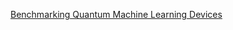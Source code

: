 [Benchmarking Quantum Machine Learning Devices](https://www.chemicalqdevice.com/benchmarking-quantum-machine-learning-devices)
